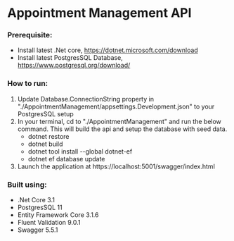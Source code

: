 # Appointment Management API
### Prerequisite:
- Install latest .Net core, https://dotnet.microsoft.com/download
- Install latest PostgresSQL Database, https://www.postgresql.org/download/

### How to run:
1. Update Database.ConnectionString property in "./AppointmentManagement/appsettings.Development.json" to your PostgresSQL setup
2. In your terminal, cd to "./AppointmentManagement" and run the below command. This will build the api and setup the database with seed data.
    - dotnet restore
    - dotnet build
    - dotnet tool install --global dotnet-ef
    - dotnet ef database update
3. Launch the application at https://localhost:5001/swagger/index.html

### Built using:
- .Net Core 3.1
- PostgresSQL 11
- Entity Framework Core 3.1.6
- Fluent Validation 9.0.1
- Swagger 5.5.1
